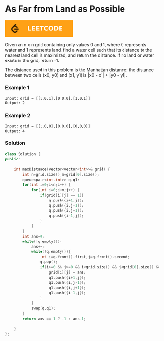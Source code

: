 # As Far from Land as Possible

[![Problem Link](../assets/lc.svg)](https://leetcode.com/problems/as-far-from-land-as-possible/)

Given an n x n grid containing only values 0 and 1, where 0 represents water and 1 represents land, find a water cell such that its distance to the nearest land cell is maximized, and return the distance. If no land or water exists in the grid, return -1.

The distance used in this problem is the Manhattan distance: the distance between two cells (x0, y0) and (x1, y1) is |x0 - x1| + |y0 - y1|.

### Example 1
```
Input: grid = [[1,0,1],[0,0,0],[1,0,1]]
Output: 2
```

### Example 2
```
Input: grid = [[1,0,0],[0,0,0],[0,0,0]]
Output: 4
```

### Solution
```cpp
class Solution {
public:
    
    int maxDistance(vector<vector<int>>& grid) {
        int n=grid.size(),m=grid[0].size();
        queue<pair<int,int>> q,q1;
        for(int i=0;i<n;i++) {
            for(int j=0;j<m;j++) {
                if(grid[i][j] == 1){
                    q.push({i+1,j});
                    q.push({i,j-1});
                    q.push({i,j+1});
                    q.push({i-1,j});
                }
            }
        }
        int ans=0;
        while(!q.empty()){
            ans++;
            while(!q.empty()){
                int i=q.front().first,j=q.front().second;
                q.pop();
                if(i>=0 && j>=0 && i<grid.size() && j<grid[0].size() && grid[i][j] == 0){
                    grid[i][j] = ans;
                    q1.push({i+1,j});
                    q1.push({i,j-1});
                    q1.push({i,j+1});
                    q1.push({i-1,j});
                }
            }
            swap(q,q1);
        }
        return ans == 1 ? -1 : ans-1;
        
    }
};
```
